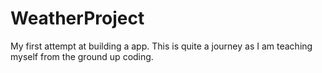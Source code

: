 # WeatherProject
My first attempt at building a app. This is quite a journey as I am teaching myself from the ground up coding.

